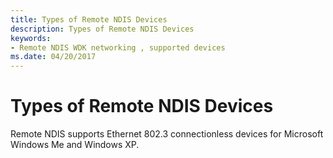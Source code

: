 ```yaml
---
title: Types of Remote NDIS Devices
description: Types of Remote NDIS Devices
keywords:
- Remote NDIS WDK networking , supported devices
ms.date: 04/20/2017
---
```


# Types of Remote NDIS Devices





Remote NDIS supports Ethernet 802.3 connectionless devices for Microsoft Windows Me and Windows XP.

 

 





